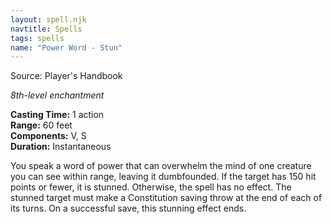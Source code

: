 ```yaml
---
layout: spell.njk
navtitle: Spells
tags: spells
name: "Power Word - Stun"
---
```

Source: Player's Handbook

_8th-level enchantment_

**Casting Time:** 1 action  
**Range:** 60 feet  
**Components:** V, S  
**Duration:** Instantaneous

You speak a word of power that can overwhelm the mind of one creature you can see within range, leaving it dumbfounded. If the target has 150 hit points or fewer, it is stunned. Otherwise, the spell has no effect. The stunned target must make a Constitution saving throw at the end of each of its turns. On a successful save, this stunning effect ends.